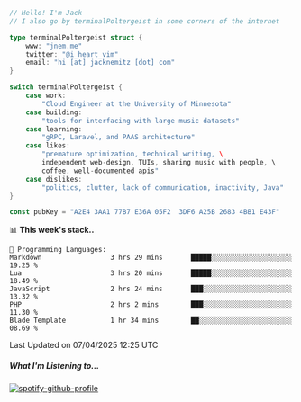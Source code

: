 ```go
// Hello! I'm Jack
// I also go by terminalPoltergeist in some corners of the internet

type terminalPoltergeist struct {
    www: "jnem.me"
    twitter: "@i_heart_vim"
    email: "hi [at] jacknemitz [dot] com"
}

switch terminalPoltergeist {
    case work:
        "Cloud Engineer at the University of Minnesota"
    case building:
        "tools for interfacing with large music datasets"
    case learning:
        "gRPC, Laravel, and PAAS architecture"
    case likes:
        "premature optimization, technical writing, \
        independent web-design, TUIs, sharing music with people, \
        coffee, well-documented apis"
    case dislikes:
        "politics, clutter, lack of communication, inactivity, Java"
}

const pubKey = "A2E4 3AA1 77B7 E36A 05F2  3DF6 A25B 2683 4BB1 E43F"
```

<!--START_SECTION:waka-->
📊 **This week's stack..** 

```text
💬 Programming Languages: 
Markdown                 3 hrs 29 mins       █████░░░░░░░░░░░░░░░░░░░░   19.25 % 
Lua                      3 hrs 20 mins       █████░░░░░░░░░░░░░░░░░░░░   18.49 % 
JavaScript               2 hrs 24 mins       ███░░░░░░░░░░░░░░░░░░░░░░   13.32 % 
PHP                      2 hrs 2 mins        ███░░░░░░░░░░░░░░░░░░░░░░   11.30 % 
Blade Template           1 hr 34 mins        ██░░░░░░░░░░░░░░░░░░░░░░░   08.69 % 
```


 Last Updated on 07/04/2025 12:25 UTC
<!--END_SECTION:waka-->

##### What I'm Listening to...

[![spotify-github-profile](https://jnem.me/listening-item?maxAge=2592000)](https://jnem.me/listening)
